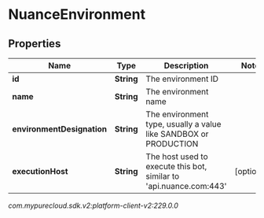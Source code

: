 # NuanceEnvironment


## Properties

| Name | Type | Description | Notes |
| ------------ | ------------- | ------------- | ------------- |
| **id** | **String** | The environment ID |  |
| **name** | **String** | The environment name |  |
| **environmentDesignation** | **String** | The environment type, usually a value like SANDBOX or PRODUCTION |  |
| **executionHost** | **String** | The host used to execute this bot, similar to 'api.nuance.com:443' |  [optional] |




_com.mypurecloud.sdk.v2:platform-client-v2:229.0.0_
